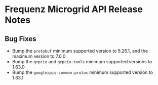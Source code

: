 # Frequenz Microgrid API Release Notes

## Bug Fixes

- Bump the `protobuf` minimum supported version to 5.26.1, and the maximum version to 7.0.0
- Bump the `grpcio` and `grpcio-tools` minimum supported versions to 1.63.0
- Bump the `googleapis-common-protos` minimum supported version to 1.63.1
